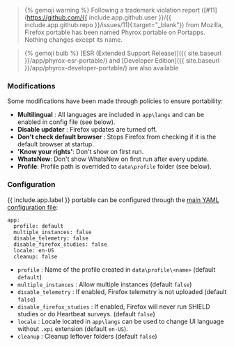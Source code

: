 > {% gemoji warning %} Following a trademark violation report ([#11](https://github.com/{{ include.app.github.user }}/{{ include.app.github.repo }}/issues/11){:target="_blank"}) from Mozilla, Firefox portable has been named Phyrox portable on Portapps. Nothing changes except its name.

> {% gemoji bulb %} [ESR (Extended Support Release)]({{ site.baseurl }}/app/phyrox-esr-portable/) and [Developer Edition]({{ site.baseurl }}/app/phyrox-developer-portable/) are also available

### Modifications

Some modifications have been made through policies to ensure portability:

* **Multilingual** : All languages are included in `app\langs` and can be enabled in config file (see below).
* **Disable updater** : Firefox updates are turned off.
* **Don't check default browser** : Stops Firefox from checking if it is the default browser at startup.
* **'Know your rights'**:  Don't show on first run.
* **WhatsNew**: Don't show WhatsNew on first run after every update.
* **Profile**: Profile path is overrided to `data\profile` folder (see below).

### Configuration

{{ include.app.label }} portable can be configured through the [main YAML configuration file](/doc/configuration/):

<div class="language-yml highlighter-rouge"><div class="highlight"><pre class="highlight"><code>app:
  profile: default
  multiple_instances: false
  disable_telemetry: false
  disable_firefox_studies: false
  locale: en-US
  cleanup: false
</code></pre></div></div>

* `profile` : Name of the profile created in `data\profile\<name>` (default `default`)
* `multiple_instances` : Allow multiple instances (default `false`)
* `disable_telemetry` : If enabled, Firefox telemetry is not uploaded (default `false`)
* `disable_firefox_studies` : If enabled, Firefox will never run SHIELD studies or do Heartbeat surveys. (default `false`)
* `locale` : Locale located in `app\langs` can be used to change UI language without `.xpi` extension (default `en-US`).
* `cleanup` : Cleanup leftover folders (default `false`)
